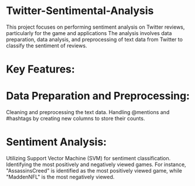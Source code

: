 # Twitter-Sentimental-Analysis

This project focuses on performing sentiment analysis on Twitter reviews, particularly for the game and applications The analysis involves data preparation, data analysis, and preprocessing of text data from Twitter to classify the sentiment of reviews.

# Key Features:
# Data Preparation and Preprocessing:
Cleaning and preprocessing the text data.
Handling @mentions and #hashtags by creating new columns to store their counts.

# Sentiment Analysis:
Utilizing Support Vector Machine (SVM) for sentiment classification.
Identifying the most positively and negatively viewed games. For instance, "AssassinsCreed" is identified as the most positively viewed game, while "MaddenNFL" is the most negatively viewed.
